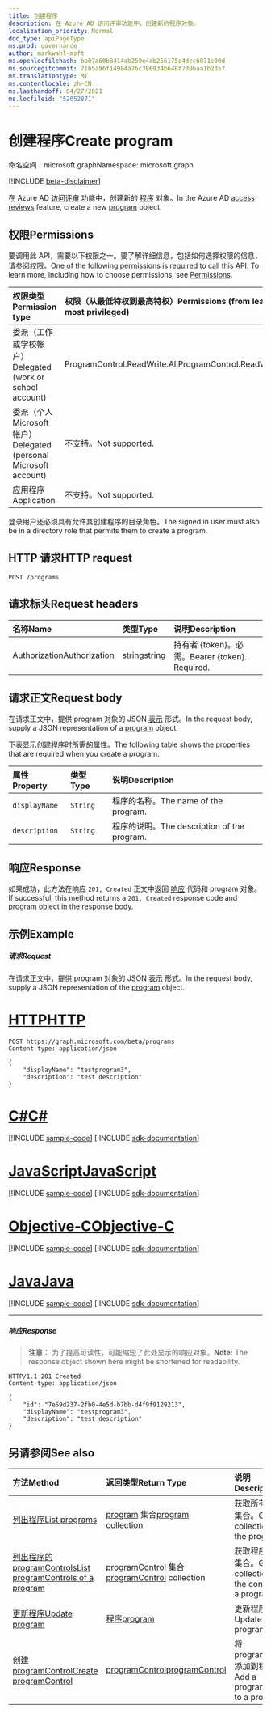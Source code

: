 ```yaml
---
title: 创建程序
description: 在 Azure AD 访问评审功能中，创建新的程序对象。
localization_priority: Normal
doc_type: apiPageType
ms.prod: governance
author: markwahl-msft
ms.openlocfilehash: ba07a60b8414ab259e4ab256175e4dcc6871c00d
ms.sourcegitcommit: 71b5a96f14984a76c386934b648f730baa1b2357
ms.translationtype: MT
ms.contentlocale: zh-CN
ms.lasthandoff: 04/27/2021
ms.locfileid: "52052871"
---
```

# <a name="create-program"></a><span data-ttu-id="2f9d1-103">创建程序</span><span class="sxs-lookup"><span data-stu-id="2f9d1-103">Create program</span></span>

<span data-ttu-id="2f9d1-104">命名空间：microsoft.graph</span><span class="sxs-lookup"><span data-stu-id="2f9d1-104">Namespace: microsoft.graph</span></span>

[!INCLUDE [beta-disclaimer](../../includes/beta-disclaimer.md)]

<span data-ttu-id="2f9d1-105">在 Azure AD [访问评审](../resources/accessreviews-root.md) 功能中，创建新的 [程序](../resources/program.md) 对象。</span><span class="sxs-lookup"><span data-stu-id="2f9d1-105">In the Azure AD [access reviews](../resources/accessreviews-root.md) feature, create a new [program](../resources/program.md) object.</span></span>
## <a name="permissions"></a><span data-ttu-id="2f9d1-106">权限</span><span class="sxs-lookup"><span data-stu-id="2f9d1-106">Permissions</span></span>
<span data-ttu-id="2f9d1-p101">要调用此 API，需要以下权限之一。要了解详细信息，包括如何选择权限的信息，请参阅[权限](/graph/permissions-reference)。</span><span class="sxs-lookup"><span data-stu-id="2f9d1-p101">One of the following permissions is required to call this API. To learn more, including how to choose permissions, see [Permissions](/graph/permissions-reference).</span></span>

|<span data-ttu-id="2f9d1-109">权限类型</span><span class="sxs-lookup"><span data-stu-id="2f9d1-109">Permission type</span></span>                        | <span data-ttu-id="2f9d1-110">权限（从最低特权到最高特权）</span><span class="sxs-lookup"><span data-stu-id="2f9d1-110">Permissions (from least to most privileged)</span></span>              |
|:--------------------------------------|:---------------------------------------------------------|
|<span data-ttu-id="2f9d1-111">委派（工作或学校帐户）</span><span class="sxs-lookup"><span data-stu-id="2f9d1-111">Delegated (work or school account)</span></span>     | <span data-ttu-id="2f9d1-112">ProgramControl.ReadWrite.All</span><span class="sxs-lookup"><span data-stu-id="2f9d1-112">ProgramControl.ReadWrite.All</span></span>   |
|<span data-ttu-id="2f9d1-113">委派（个人 Microsoft 帐户）</span><span class="sxs-lookup"><span data-stu-id="2f9d1-113">Delegated (personal Microsoft account)</span></span> | <span data-ttu-id="2f9d1-114">不支持。</span><span class="sxs-lookup"><span data-stu-id="2f9d1-114">Not supported.</span></span> |
|<span data-ttu-id="2f9d1-115">应用程序</span><span class="sxs-lookup"><span data-stu-id="2f9d1-115">Application</span></span>                            | <span data-ttu-id="2f9d1-116">不支持。</span><span class="sxs-lookup"><span data-stu-id="2f9d1-116">Not supported.</span></span> |

<span data-ttu-id="2f9d1-117">登录用户还必须具有允许其创建程序的目录角色。</span><span class="sxs-lookup"><span data-stu-id="2f9d1-117">The signed in user must also be in a directory role that permits them to create a program.</span></span>

## <a name="http-request"></a><span data-ttu-id="2f9d1-118">HTTP 请求</span><span class="sxs-lookup"><span data-stu-id="2f9d1-118">HTTP request</span></span>
<!-- { "blockType": "ignored" } -->
```http
POST /programs
```
## <a name="request-headers"></a><span data-ttu-id="2f9d1-119">请求标头</span><span class="sxs-lookup"><span data-stu-id="2f9d1-119">Request headers</span></span>
| <span data-ttu-id="2f9d1-120">名称</span><span class="sxs-lookup"><span data-stu-id="2f9d1-120">Name</span></span>         | <span data-ttu-id="2f9d1-121">类型</span><span class="sxs-lookup"><span data-stu-id="2f9d1-121">Type</span></span>        | <span data-ttu-id="2f9d1-122">说明</span><span class="sxs-lookup"><span data-stu-id="2f9d1-122">Description</span></span> |
|:-------------|:------------|:------------|
| <span data-ttu-id="2f9d1-123">Authorization</span><span class="sxs-lookup"><span data-stu-id="2f9d1-123">Authorization</span></span> | <span data-ttu-id="2f9d1-124">string</span><span class="sxs-lookup"><span data-stu-id="2f9d1-124">string</span></span> | <span data-ttu-id="2f9d1-p102">持有者 \{token\}。必需。</span><span class="sxs-lookup"><span data-stu-id="2f9d1-p102">Bearer \{token\}. Required.</span></span> |

## <a name="request-body"></a><span data-ttu-id="2f9d1-127">请求正文</span><span class="sxs-lookup"><span data-stu-id="2f9d1-127">Request body</span></span>
<span data-ttu-id="2f9d1-128">在请求正文中，提供 program 对象的 JSON [表示](../resources/program.md) 形式。</span><span class="sxs-lookup"><span data-stu-id="2f9d1-128">In the request body, supply a JSON representation of a [program](../resources/program.md) object.</span></span>

<span data-ttu-id="2f9d1-129">下表显示创建程序时所需的属性。</span><span class="sxs-lookup"><span data-stu-id="2f9d1-129">The following table shows the properties that are required when you create a program.</span></span>

| <span data-ttu-id="2f9d1-130">属性</span><span class="sxs-lookup"><span data-stu-id="2f9d1-130">Property</span></span>     | <span data-ttu-id="2f9d1-131">类型</span><span class="sxs-lookup"><span data-stu-id="2f9d1-131">Type</span></span>        | <span data-ttu-id="2f9d1-132">说明</span><span class="sxs-lookup"><span data-stu-id="2f9d1-132">Description</span></span> |
|:-------------|:------------|:------------|
| `displayName`               |`String`                              |  <span data-ttu-id="2f9d1-133">程序的名称。</span><span class="sxs-lookup"><span data-stu-id="2f9d1-133">The name of the program.</span></span>                   |
| `description`               |`String`                              |  <span data-ttu-id="2f9d1-134">程序的说明。</span><span class="sxs-lookup"><span data-stu-id="2f9d1-134">The description of the program.</span></span>           |


## <a name="response"></a><span data-ttu-id="2f9d1-135">响应</span><span class="sxs-lookup"><span data-stu-id="2f9d1-135">Response</span></span>
<span data-ttu-id="2f9d1-136">如果成功，此方法在响应 `201, Created` 正文中返回 [响应](../resources/program.md) 代码和 program 对象。</span><span class="sxs-lookup"><span data-stu-id="2f9d1-136">If successful, this method returns a `201, Created` response code and [program](../resources/program.md) object in the response body.</span></span>

## <a name="example"></a><span data-ttu-id="2f9d1-137">示例</span><span class="sxs-lookup"><span data-stu-id="2f9d1-137">Example</span></span>
##### <a name="request"></a><span data-ttu-id="2f9d1-138">请求</span><span class="sxs-lookup"><span data-stu-id="2f9d1-138">Request</span></span>
<span data-ttu-id="2f9d1-139">在请求正文中，提供 program 对象的 JSON [表示](../resources/program.md) 形式。</span><span class="sxs-lookup"><span data-stu-id="2f9d1-139">In the request body, supply a JSON representation of the [program](../resources/program.md) object.</span></span>


# <a name="http"></a>[<span data-ttu-id="2f9d1-140">HTTP</span><span class="sxs-lookup"><span data-stu-id="2f9d1-140">HTTP</span></span>](#tab/http)
<!-- {
  "blockType": "request",
  "name": "create_program_from_programs"
}-->
```http
POST https://graph.microsoft.com/beta/programs
Content-type: application/json

{
    "displayName": "testprogram3",
    "description": "test description"
}
```
# <a name="c"></a>[<span data-ttu-id="2f9d1-141">C#</span><span class="sxs-lookup"><span data-stu-id="2f9d1-141">C#</span></span>](#tab/csharp)
[!INCLUDE [sample-code](../includes/snippets/csharp/create-program-from-programs-csharp-snippets.md)]
[!INCLUDE [sdk-documentation](../includes/snippets/snippets-sdk-documentation-link.md)]

# <a name="javascript"></a>[<span data-ttu-id="2f9d1-142">JavaScript</span><span class="sxs-lookup"><span data-stu-id="2f9d1-142">JavaScript</span></span>](#tab/javascript)
[!INCLUDE [sample-code](../includes/snippets/javascript/create-program-from-programs-javascript-snippets.md)]
[!INCLUDE [sdk-documentation](../includes/snippets/snippets-sdk-documentation-link.md)]

# <a name="objective-c"></a>[<span data-ttu-id="2f9d1-143">Objective-C</span><span class="sxs-lookup"><span data-stu-id="2f9d1-143">Objective-C</span></span>](#tab/objc)
[!INCLUDE [sample-code](../includes/snippets/objc/create-program-from-programs-objc-snippets.md)]
[!INCLUDE [sdk-documentation](../includes/snippets/snippets-sdk-documentation-link.md)]

# <a name="java"></a>[<span data-ttu-id="2f9d1-144">Java</span><span class="sxs-lookup"><span data-stu-id="2f9d1-144">Java</span></span>](#tab/java)
[!INCLUDE [sample-code](../includes/snippets/java/create-program-from-programs-java-snippets.md)]
[!INCLUDE [sdk-documentation](../includes/snippets/snippets-sdk-documentation-link.md)]

---


##### <a name="response"></a><span data-ttu-id="2f9d1-145">响应</span><span class="sxs-lookup"><span data-stu-id="2f9d1-145">Response</span></span>
><span data-ttu-id="2f9d1-146">**注意：** 为了提高可读性，可能缩短了此处显示的响应对象。</span><span class="sxs-lookup"><span data-stu-id="2f9d1-146">**Note:** The response object shown here might be shortened for readability.</span></span>
<!-- {
  "blockType": "response",
  "truncated": true,
  "@odata.type": "microsoft.graph.program"
} -->
```http
HTTP/1.1 201 Created
Content-type: application/json

{
    "id": "7e59d237-2fb0-4e5d-b7bb-d4f9f9129213",
    "displayName": "testprogram3",
    "description": "test description"
}
```

## <a name="see-also"></a><span data-ttu-id="2f9d1-147">另请参阅</span><span class="sxs-lookup"><span data-stu-id="2f9d1-147">See also</span></span>

| <span data-ttu-id="2f9d1-148">方法</span><span class="sxs-lookup"><span data-stu-id="2f9d1-148">Method</span></span>           | <span data-ttu-id="2f9d1-149">返回类型</span><span class="sxs-lookup"><span data-stu-id="2f9d1-149">Return Type</span></span>    |<span data-ttu-id="2f9d1-150">说明</span><span class="sxs-lookup"><span data-stu-id="2f9d1-150">Description</span></span>|
|:---------------|:--------|:----------|
|[<span data-ttu-id="2f9d1-151">列出程序</span><span class="sxs-lookup"><span data-stu-id="2f9d1-151">List programs</span></span>](program-list.md) | <span data-ttu-id="2f9d1-152">[program](../resources/program.md) 集合</span><span class="sxs-lookup"><span data-stu-id="2f9d1-152">[program](../resources/program.md) collection</span></span>|  <span data-ttu-id="2f9d1-153">获取所有程序的集合。</span><span class="sxs-lookup"><span data-stu-id="2f9d1-153">Get a collection of all the programs.</span></span>|
|[<span data-ttu-id="2f9d1-154">列出程序的 programControls</span><span class="sxs-lookup"><span data-stu-id="2f9d1-154">List programControls of a program</span></span>](program-listcontrols.md) |     <span data-ttu-id="2f9d1-155">[programControl](../resources/programcontrol.md) 集合</span><span class="sxs-lookup"><span data-stu-id="2f9d1-155">[programControl](../resources/programcontrol.md) collection</span></span>|    <span data-ttu-id="2f9d1-156">获取程序控件的集合。</span><span class="sxs-lookup"><span data-stu-id="2f9d1-156">Get a collection of the controls of a program.</span></span>|
|[<span data-ttu-id="2f9d1-157">更新程序</span><span class="sxs-lookup"><span data-stu-id="2f9d1-157">Update program</span></span>](program-update.md) |  [<span data-ttu-id="2f9d1-158">程序</span><span class="sxs-lookup"><span data-stu-id="2f9d1-158">program</span></span>](../resources/program.md)| <span data-ttu-id="2f9d1-159">更新程序。</span><span class="sxs-lookup"><span data-stu-id="2f9d1-159">Update a program.</span></span>|
|[<span data-ttu-id="2f9d1-160">创建 programControl</span><span class="sxs-lookup"><span data-stu-id="2f9d1-160">Create programControl</span></span>](programcontrol-create.md) |        [<span data-ttu-id="2f9d1-161">programControl</span><span class="sxs-lookup"><span data-stu-id="2f9d1-161">programControl</span></span>](../resources/programcontrol.md)    |   <span data-ttu-id="2f9d1-162">将 programControl 添加到程序。</span><span class="sxs-lookup"><span data-stu-id="2f9d1-162">Add a programControl to a program.</span></span>|

<!--
{
  "type": "#page.annotation",
  "description": "Create program",
  "keywords": "",
  "section": "documentation",
  "tocPath": "",
  "suppressions": [
  ]
}
-->


